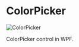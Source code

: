# ColorPicker  
![ColorPicker](https://user-images.githubusercontent.com/9315925/82182346-1f83f900-991f-11ea-9803-dff1c810ece0.gif)

ColorPicker control in WPF.
